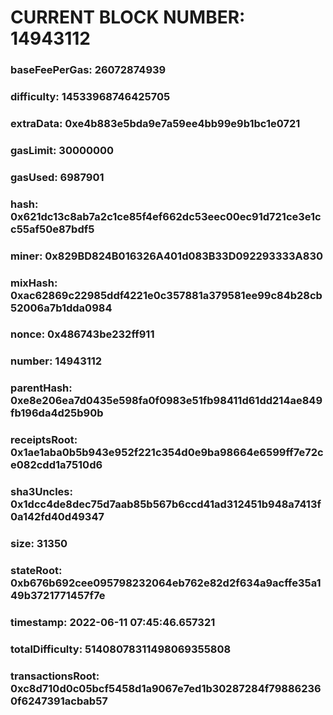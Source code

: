 # CURRENT BLOCK NUMBER: 14943112

### baseFeePerGas: 26072874939
### difficulty: 14533968746425705
### extraData: 0xe4b883e5bda9e7a59ee4bb99e9b1bc1e0721
### gasLimit: 30000000
### gasUsed: 6987901
### hash: 0x621dc13c8ab7a2c1ce85f4ef662dc53eec00ec91d721ce3e1cc55af50e87bdf5
### miner: 0x829BD824B016326A401d083B33D092293333A830
### mixHash: 0xac62869c22985ddf4221e0c357881a379581ee99c84b28cb52006a7b1dda0984
### nonce: 0x486743be232ff911
### number: 14943112
### parentHash: 0xe8e206ea7d0435e598fa0f0983e51fb98411d61dd214ae849fb196da4d25b90b
### receiptsRoot: 0x1ae1aba0b5b943e952f221c354d0e9ba98664e6599ff7e72ce082cdd1a7510d6
### sha3Uncles: 0x1dcc4de8dec75d7aab85b567b6ccd41ad312451b948a7413f0a142fd40d49347
### size: 31350
### stateRoot: 0xb676b692cee095798232064eb762e82d2f634a9acffe35a149b3721771457f7e
### timestamp: 2022-06-11 07:45:46.657321
### totalDifficulty: 51408078311498069355808
### transactionsRoot: 0xc8d710d0c05bcf5458d1a9067e7ed1b30287284f798862360f6247391acbab57

